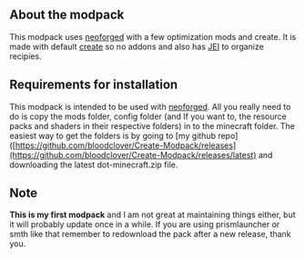 ## About the modpack
This modpack uses [neoforged](https://neoforged.net/) with a few optimization mods and create. It is made with default [create](https://modrinth.com/mod/create) so no addons and also has [JEI](https://modrinth.com/mod/jei) to organize recipies. 

## Requirements for installation
This modpack is intended to be used with [neoforged](https://neoforged.net/). All you really need to do is copy the mods folder, config folder (and If you want to, the resource packs and shaders in their respective folders) in to the minecraft folder. The easiest way to get the folders is by going to [my github repo]([https://github.com/bloodclover/Create-Modpack/releases](https://github.com/bloodclover/Create-Modpack/releases/latest) and downloading the latest dot-minecraft.zip file.

## Note
**This is my first modpack** and I am not great at maintaining things either, but it will probably update once in a while. If you are using prismlauncher or smth like that remember to redownload the pack after a new release, thank you.

